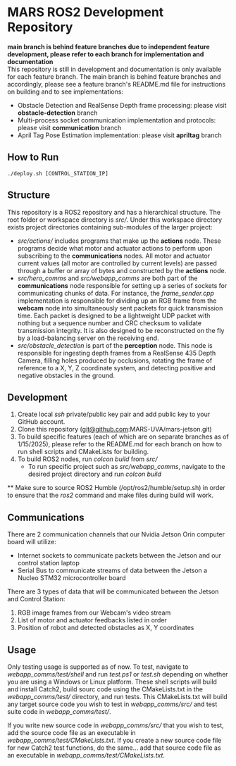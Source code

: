 # MARS ROS2 Development Repository

**main branch is behind feature branches due to independent feature development, please refer to each branch for implementation and documentation**\
This repository is still in development and documentation is only available for each feature branch. The main branch is behind feature branches and accordingly, please see a feature branch's README.md file for instructions on building and to see implementations:
- Obstacle Detection and RealSense Depth frame processing: please visit **obstacle-detection** branch
- Multi-process socket communication implementation and protocols: please visit **communication** branch
- April Tag Pose Estimation implementation: please visit **apriltag** branch

## How to Run
```./deploy.sh [CONTROL_STATION_IP]```

## Structure
This repository is a ROS2 repository and has a hierarchical structure. The root folder or workspace directory is *src/*. Under this workspace directory exists project directories containing sub-modules of the larger project:
- *src/actions/* includes programs that make up the **actions** node. These programs decide what motor and actuator actions to perform upon subscribing to the **communications** nodes. All motor and actuator current values (all motor are controlled by current levels) are passed through a buffer or array of bytes and constructed by the **actions** node.
- *src/hero_comms* and *src/webapp_comms* are both part of the **communications** node responsible for setting up a series of sockets for communicating chunks of data. For instance, the *frame_sender.cpp* implementation is responsible for dividing up an RGB frame from the **webcam** node into simultaneously sent packets for quick transmission time. Each packet is designed to be a lightweight UDP packet with nothing but a sequence number and CRC checksum to validate transmission integrity. It is also designed to be reconstructed on the fly by a load-balancing server on the receiving end.
- *src/obstacle_detection* is part of the **perception** node. This node is responsible for ingesting depth frames from a RealSense 435 Depth Camera, filling holes produced by occlusions, rotating the frame of reference to a X, Y, Z coordinate system, and detecting positive and negative obstacles in the ground.

## Development
1) Create local *ssh* private/public key pair and add public key to your GitHub account.
2) Clone this repository (git@github.com:MARS-UVA/mars-jetson.git)
3) To build specific features (each of which are on separate branches as of 1/15/2025), please refer to the README.md for each branch on how to run shell scripts and CMakeLists for building.
4) To build ROS2 nodes, run *colcon build* from *src/*
     * To run specific project such as *src/webapp_comms*, navigate to the desired project directory and run *colcon build*

** Make sure to source ROS2 Humble (/opt/ros2/humble/setup.sh) in order to ensure that the *ros2* command and make files during build will work.

## Communications
There are 2 communication channels that our Nvidia Jetson Orin computer board will utilize:
* Internet sockets to communicate packets between the Jetson and our control station laptop
* Serial Bus to communicate streams of data between the Jetson a Nucleo STM32 microcontroller board

There are 3 types of data that will be communicated between the Jetson and Control Station:
1) RGB image frames from our Webcam's video stream
2) List of motor and actuator feedbacks listed in order
3) Position of robot and detected obstacles as X, Y coordinates

## Usage
Only testing usage is supported as of now.
To test, navigate to *webapp_comms/test/shell* and run *test.ps1* or *test.sh* depending on whether you are using a Windows or Linux platform. These shell scripts will build and install Catch2, build sourc code using the CMakeLists.txt in the *webapp_comms/test/* directory, and run tests. This CMakeLists.txt will build any target source code you wish to test in *webapp_comms/src/* and test suite code in *webapp_comms/test/*.

If you write new source code in *webapp_comms/src/* that you wish to test, add the source code file as an executable in *webapp_comms/test/CMakeLists.txt*. If you create a new source code file for new Catch2 test functions, do the same... add that source code file as an executable in *webapp_comms/test/CMakeLists.txt*.